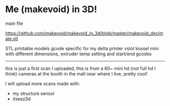 # Me (makevoid) in 3D!

main file

https://github.com/makevoid/makevoid_in_3d/blob/master/makevoid_decimate.stl

STL printable models
gcode specific for my delta printer vslot kossel mini with different dimensions, extruder temp setting and start/end gcodes

---

this is just a first scan I uploaded, this is from a 60~ mini hd (not full hd I think) cameras at the booth in the mall near where I live, pretty cool!

I will upload more scans made with:

- my structure sensor
- itseez3d
